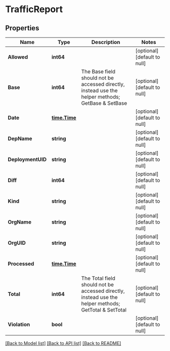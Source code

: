 # TrafficReport

## Properties
Name | Type | Description | Notes
------------ | ------------- | ------------- | -------------
**Allowed** | **int64** |  | [optional] [default to null]
**Base** | **int64** | The Base field should not be accessed directly, instead use the helper methods; GetBase &amp; SetBase | [optional] [default to null]
**Date** | [**time.Time**](time.Time.md) |  | [optional] [default to null]
**DepName** | **string** |  | [optional] [default to null]
**DeploymentUID** | **string** |  | [optional] [default to null]
**Diff** | **int64** |  | [optional] [default to null]
**Kind** | **string** |  | [optional] [default to null]
**OrgName** | **string** |  | [optional] [default to null]
**OrgUID** | **string** |  | [optional] [default to null]
**Processed** | [**time.Time**](time.Time.md) |  | [optional] [default to null]
**Total** | **int64** | The Total field should not be accessed directly, instead use the helper methods; GetTotal &amp; SetTotal | [optional] [default to null]
**Violation** | **bool** |  | [optional] [default to null]

[[Back to Model list]](../README.md#documentation-for-models) [[Back to API list]](../README.md#documentation-for-api-endpoints) [[Back to README]](../README.md)

